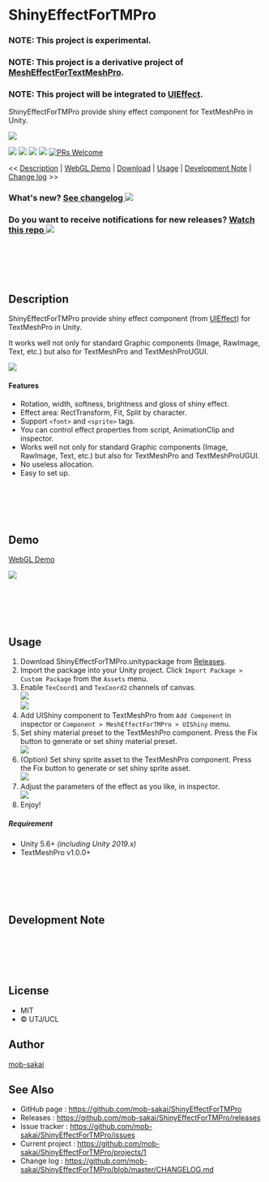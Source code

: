 ShinyEffectForTMPro
===

### NOTE: This project is experimental.
### NOTE: This project is a derivative project of [MeshEffectForTextMeshPro](https://github.com/mob-sakai/MeshEffectForTextMeshPro).
### NOTE: This project will be integrated to [UIEffect](https://github.com/mob-sakai/UIEffect).

ShinyEffectForTMPro provide shiny effect component for TextMeshPro in Unity.

![](https://user-images.githubusercontent.com/12690315/49728596-8c20b000-fcb6-11e8-87fa-e27eb6a90602.gif)

[![](https://img.shields.io/github/release/mob-sakai/ShinyEffectForTMPro.svg?label=latest%20version)](https://github.com/mob-sakai/ShinyEffectForTMPro/releases)
[![](https://img.shields.io/github/release-date/mob-sakai/ShinyEffectForTMPro.svg)](https://github.com/mob-sakai/ShinyEffectForTMPro/releases)
![](https://img.shields.io/badge/unity-5.6%2B-green.svg)
[![](https://img.shields.io/github/license/mob-sakai/ShinyEffectForTMPro.svg)](https://github.com/mob-sakai/ShinyEffectForTMPro/blob/master/LICENSE.txt)
[![PRs Welcome](https://img.shields.io/badge/PRs-welcome-orange.svg)](http://makeapullrequest.com)

<< [Description](#Description) | [WebGL Demo](#demo) | [Download](https://github.com/mob-sakai/ShinyEffectForTMPro/releases) | [Usage](#usage) | [Development Note](#development-note) | [Change log](https://github.com/mob-sakai/ShinyEffectForTMPro/blob/master/CHANGELOG.md) >>

### What's new? [See changelog ![](https://img.shields.io/github/release-date/mob-sakai/ShinyEffectForTMPro.svg?label=last%20updated)](https://github.com/mob-sakai/ShinyEffectForTMPro/blob/develop/CHANGELOG.md)
### Do you want to receive notifications for new releases? [Watch this repo ![](https://img.shields.io/github/watchers/mob-sakai/ShinyEffectForTMPro.svg?style=social&label=Watch)](https://github.com/mob-sakai/ShinyEffectForTMPro/subscription)



<br><br><br><br>
## Description

ShinyEffectForTMPro provide shiny effect component (from [UIEffect](https://github.com/mob-sakai/UIEffect)) for TextMeshPro in Unity.

It works well not only for standard Graphic components (Image, RawImage, Text, etc.) but also for TextMeshPro and TextMeshProUGUI.

![](https://user-images.githubusercontent.com/12690315/49728715-d86bf000-fcb6-11e8-8722-5f2b1e63ef34.png)


#### Features

* Rotation, width, softness, brightness and gloss of shiny effect.
* Effect area: RectTransform, Fit, Split by character.
* Support `<font>` and `<sprite>` tags.
* You can control effect properties from script, AnimationClip and inspector.
* Works well not only for standard Graphic components (Image, RawImage, Text, etc.) but also for TextMeshPro and TextMeshProUGUI.
* No useless allocation.
* Easy to set up.



<br><br><br><br>
## Demo

[WebGL Demo](http://mob-sakai.github.io/ShinyEffectForTMPro)

![](https://user-images.githubusercontent.com/12690315/49728849-34367900-fcb7-11e8-83f7-f8bd23fe28e3.gif)



<br><br><br><br>
## Usage

1. Download ShinyEffectForTMPro.unitypackage from [Releases](https://github.com/mob-sakai/ShinyEffectForTMPro/releases).
2. Import the package into your Unity project. Click `Import Package > Custom Package` from the `Assets` menu.  
3. Enable `TexCoord1` and `TexCoord2` channels of canvas.  
![](https://user-images.githubusercontent.com/12690315/49696625-eacf2680-fbef-11e8-9360-f597f9d4484f.png)  
![](https://user-images.githubusercontent.com/12690315/49728477-3b10bc00-fcb6-11e8-988d-24044866e888.png)
4. Add UIShiny component to TextMeshPro from `Add Component` in inspector or `Component > MeshEffectForTMPro > UIShiny` menu.
5. Set shiny material preset to the TextMeshPro component. Press the Fix button to generate or set shiny material preset.  
![](https://user-images.githubusercontent.com/12690315/49728471-377d3500-fcb6-11e8-849b-d664aeb9da75.png)
6. (Option) Set shiny sprite asset to the TextMeshPro component. Press the Fix button to generate or set shiny sprite asset.  
![](https://user-images.githubusercontent.com/12690315/49728474-3946f880-fcb6-11e8-9668-778e07e60fe6.png)
7.  Adjust the parameters of the effect as you like, in inspector.  
![](https://user-images.githubusercontent.com/12690315/49696677-e0615c80-fbf0-11e8-98f5-c60890915129.gif)
8.  Enjoy!



##### Requirement

* Unity 5.6+ *(including Unity 2019.x)*
* TextMeshPro v1.0.0+



<br><br><br><br>
## Development Note



<br><br><br><br>
## License

* MIT
* © UTJ/UCL



## Author

[mob-sakai](https://github.com/mob-sakai)



## See Also

* GitHub page : https://github.com/mob-sakai/ShinyEffectForTMPro
* Releases : https://github.com/mob-sakai/ShinyEffectForTMPro/releases
* Issue tracker : https://github.com/mob-sakai/ShinyEffectForTMPro/issues
* Current project : https://github.com/mob-sakai/ShinyEffectForTMPro/projects/1
* Change log : https://github.com/mob-sakai/ShinyEffectForTMPro/blob/master/CHANGELOG.md

